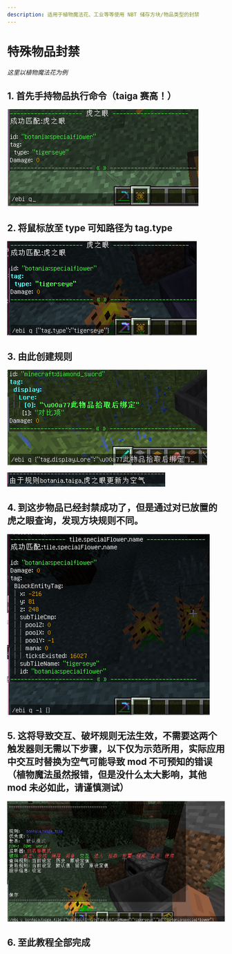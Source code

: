 ```yaml
---
description: 适用于植物魔法花、工业等等使用 NBT 储存方块/物品类型的封禁
---
```


# 特殊物品封禁

_这里以植物魔法花为例_

## 1. 首先手持物品执行命令（taiga 赛高！）

![/ebi q](../../../.gitbook/assets/image%20%2810%29.png)

## 2. 将鼠标放至 type 可知路径为 tag.type

![/ebi q {&quot;tag.type&quot;:&quot;tigerseye&quot;}](../../../.gitbook/assets/image%20%2814%29.png)

## 3. 由此创建规则

![/ebi c botania.taiga {&quot;tag.type&quot;:&quot;tigerseye&quot;}](../../../.gitbook/assets/image%20%284%29.png)

![](../../../.gitbook/assets/image%20%2812%29.png)

## 4. 到这步物品已经封禁成功了，但是通过对已放置的虎之眼查询，发现方块规则不同。

![/ebi q -l {}](../../../.gitbook/assets/image%20%2817%29.png)

## 5. 这将导致交互、破坏规则无法生效，不需要这两个触发器则无需以下步骤，以下仅为示范所用，实际应用中交互时替换为空气可能导致 mod 不可预知的错误（植物魔法虽然报错，但是没什么太大影响，其他 mod 未必如此，请谨慎测试）

![/ebi c bontaia.taiga\_tile {&quot;tag.BlockEntityTag.subTileName&quot;:&quot;tigerseye&quot;,&quot;id&quot;:&quot;botania:specialflower&quot;}](../../../.gitbook/assets/image%20%2818%29.png)

## 6. 至此教程全部完成

